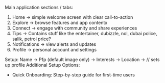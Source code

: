 Main application sections / tabs:
1. Home -> simple welcome screen with clear call-to-action
2. Explore -> browse features and app contentx
3. Connect -> engage with community and share experiences
4. Tips -> Contains stuff like the entertainer, dubizzle, nol, dubai police, salik, petrol price?
4. Notifications -> view alerts and updates
5. Profile -> personal account and settings

Setup:
Name -> Pfp (default image only) -> Interests -> Location -> 
// sets up profile
Additional Setup Options:
- Quick Onboarding: Step-by-step guide for first-time users